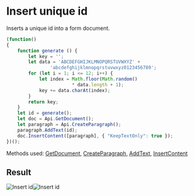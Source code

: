 # Insert unique id

Inserts a unique id into a form document.

<!-- This code snippet is shown in the screenshot. -->

<!-- eslint-skip -->

``` ts
(function()
{
    function generate () {
        let key = '';
        let data = 'ABCDEFGHIJKLMNOPQRSTUVWXYZ' +
                'abcdefghijklmnopqrstuvwxyz0123456789';
        for (let i = 1; i <= 12; i++) {
            let index = Math.floor(Math.random()
                        * data.length + 1);
            key += data.charAt(index);
        }
        return key;
    }
    let id = generate();
    let doc = Api.GetDocument();
    let paragraph = Api.CreateParagraph();
    paragraph.AddText(id);
    doc.InsertContent([paragraph], { "KeepTextOnly": true });
})();
```

Methods used: [GetDocument](/site/docs/office-api/usage-api/text-document-api/Api/Methods/GetDocument.md), [CreateParagraph](/site/docs/office-api/usage-api/text-document-api/Api/Methods/CreateParagraph.md), [AddText](/site/docs/office-api/usage-api/text-document-api/ApiParagraph/Methods/AddText.md), [InsertContent](/site/docs/office-api/usage-api/text-document-api/ApiDocument/Methods/InsertContent.md)

## Result

![Insert id](/assets/images/plugins/insert-id.png#gh-light-mode-only)![Insert id](/assets/images/plugins/insert-id.dark.png#gh-dark-mode-only)
